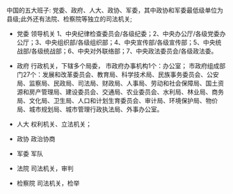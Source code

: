 中国的五大班子: 党委、政府、人大、政协、军委，其中政协和军委最低级单位为县级;此外还有法院、检察院等独立的司法机关;
- 党委
领导机关
1、中央纪律检查委员会/各级纪委；2、中央办公厅/各级党委办公厅；3、中央组织部/各级组织部；4、中央宣传部/各级宣传部；5、中央统战部/各级统战部；6、中央对外联络部；7、中央政法委员会/各级政法委。

- 政府
行政机关，下辖多个局委，
市政府办事机构1个：办公室；
市政府组成部门27个：发展和改革委员会、教育局、科学技术局、民族事务委员会、公安局、监察局、民政局、司法局、财政局、人事局、劳动和社会保障局、国土资源和房产管理局、建设委员会、交通局、农业委员会、水利局、林业局、商务局、文化局、卫生局、人口和计划生育委员会、审计局、环境保护局、物价局、城市规划局、城市管理行政执法局、外事办公室。

- 人大
权利机关、立法机关；

- 政协
政治协商

- 军委
军队

- 法院
司法机关，审判

- 检察院
司法机关，检举
